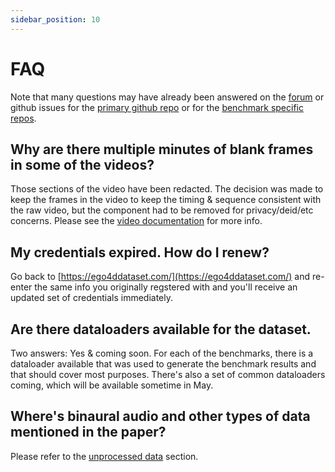 ```yaml
---
sidebar_position: 10
---
```


# FAQ

Note that many questions may have already been answered on the [forum](https://discuss.ego4d-data.org/) or github issues for the [primary github repo](https://github.com/facebookresearch/Ego4d/issues?q=is%3Aissue) or for the [benchmark specific repos](./data/videos.md).

## Why are there multiple minutes of blank frames in some of the videos?

Those sections of the video have been redacted.  The decision was made to keep the frames in the video to keep the timing & sequence consistent with the raw video, but the component had to be removed for privacy/deid/etc concerns.  Please see the [video documentation](./data/videos.md) for more info.

## My credentials expired.  How do I renew?

Go back to [https://ego4ddataset.com/](https://ego4ddataset.com/) and re-enter the same info you originally regstered with and you'll receive an updated set of credentials immediately.

## Are there dataloaders available for the dataset. 

Two answers: Yes & coming soon. For each of the benchmarks, there is a dataloader available that was used to generate the benchmark results and that should cover most purposes.  There's also a set of common dataloaders coming, which will be available sometime in May. 

## Where's binaural audio and other types of data mentioned in the paper?

Please refer to the [unprocessed data](./data/unprocessed_data.md) section.
